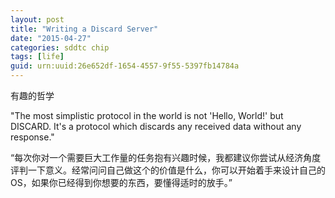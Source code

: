 ```yaml
---
layout: post
title: "Writing a Discard Server"
date: "2015-04-27"
categories: sddtc chip
tags: [life]
guid: urn:uuid:26e652df-1654-4557-9f55-5397fb14784a
---
```


有趣的哲学    

"The most simplistic protocol in the world is not 'Hello, World!' but DISCARD. It's a protocol which discards any received data without any response."  

“每次你对一个需要巨大工作量的任务抱有兴趣时候，我都建议你尝试从经济角度评判一下意义。经常问问自己做这个的价值是什么，你可以开始着手来设计自己的OS，如果你已经得到你想要的东西，要懂得适时的放手。”  
